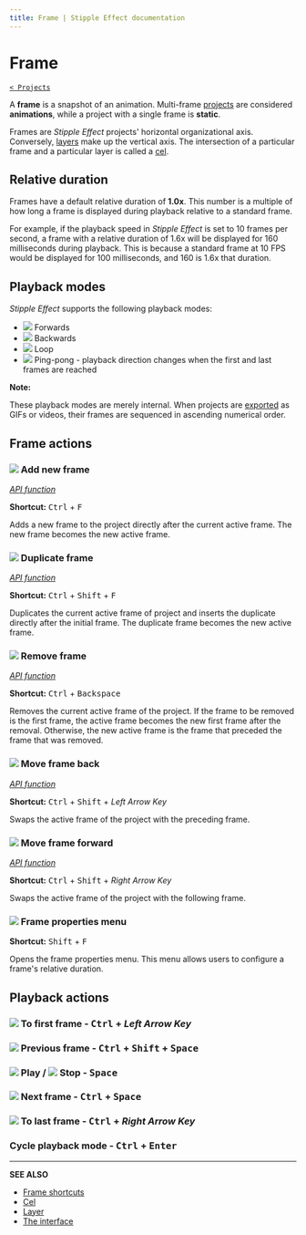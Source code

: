 ```yaml
---
title: Frame | Stipple Effect documentation
---
```


# Frame

[`< Projects`](./project.md)

A **frame** is a snapshot of an animation. Multi-frame [projects](./project.md) are considered **animations**, while a project with a single frame is **static**.

Frames are *Stipple Effect* projects' horizontal organizational axis. Conversely, [layers](./layer.md) make up the vertical axis. The intersection of a particular frame and a particular layer is called a [cel](./cel.md).

## Relative duration

Frames have a default relative duration of **1.0x**. This number is a multiple of how long a frame is displayed during playback relative to a standard frame.

For example, if the playback speed in *Stipple Effect* is set to 10 frames per second, a frame with a relative duration of 1.6x will be displayed for 160 milliseconds during playback. This is because a standard frame at 10 FPS would be displayed for 100 milliseconds, and 160 is 1.6x that duration.

## Playback modes

*Stipple Effect* supports the following playback modes:
* ![](https://raw.githubusercontent.com/jbunke/stipple-effect/master/res/icons/forwards.png) Forwards
* ![](https://raw.githubusercontent.com/jbunke/stipple-effect/master/res/icons/backwards.png) Backwards
* ![](https://raw.githubusercontent.com/jbunke/stipple-effect/master/res/icons/loop.png) Loop
* ![](https://raw.githubusercontent.com/jbunke/stipple-effect/master/res/icons/pong.png) Ping-pong - playback direction changes when the first and last frames are reached

**Note:**

These playback modes are merely internal. When projects are [exported](./save.md) as GIFs or videos, their frames are sequenced in ascending numerical order.

## Frame actions

### ![](https://raw.githubusercontent.com/jbunke/stipple-effect/master/res/icons/new_frame.png) Add new frame

[*API function*](../se-api/project.md#add_frame)

**Shortcut:** <kbd>Ctrl</kbd> + <kbd>F</kbd>

Adds a new frame to the project directly after the current active frame. The new frame becomes the new active frame.

### ![](https://raw.githubusercontent.com/jbunke/stipple-effect/master/res/icons/duplicate_frame.png) Duplicate frame

[*API function*](../se-api/project.md#duplicate_frame)

**Shortcut:** <kbd>Ctrl</kbd> + <kbd>Shift</kbd> + <kbd>F</kbd>

Duplicates the current active frame of project and inserts the duplicate directly after the initial frame. The duplicate frame becomes the new active frame.

### ![](https://raw.githubusercontent.com/jbunke/stipple-effect/master/res/icons/remove_frame.png) Remove frame

[*API function*](../se-api/project.md#remove_frame)

**Shortcut:** <kbd>Ctrl</kbd> + <kbd>Backspace</kbd>

Removes the current active frame of the project. If the frame to be removed is the first frame, the active frame becomes the new first frame after the removal. Otherwise, the new active frame is the frame that preceded the frame that was removed.

### ![](https://raw.githubusercontent.com/jbunke/stipple-effect/master/res/icons/move_frame_back.png) Move frame back

[*API function*](../se-api/project.md#move_frame_back)

**Shortcut:** <kbd>Ctrl</kbd> + <kbd>Shift</kbd> + *Left Arrow Key*

Swaps the active frame of the project with the preceding frame.

### ![](https://raw.githubusercontent.com/jbunke/stipple-effect/master/res/icons/move_frame_forward.png) Move frame forward

[*API function*](../se-api/project.md#move_frame_forward)

**Shortcut:** <kbd>Ctrl</kbd> + <kbd>Shift</kbd> + *Right Arrow Key*

Swaps the active frame of the project with the following frame.

### ![](https://raw.githubusercontent.com/jbunke/stipple-effect/master/res/icons/frame_properties.png) Frame properties menu

**Shortcut:** <kbd>Shift</kbd> + <kbd>F</kbd>

Opens the frame properties menu. This menu allows users to configure a frame's relative duration.

## Playback actions

### ![](https://raw.githubusercontent.com/jbunke/stipple-effect/master/res/icons/to_first_frame.png) To first frame - <kbd>Ctrl</kbd> + *Left Arrow Key*

### ![](https://raw.githubusercontent.com/jbunke/stipple-effect/master/res/icons/previous.png) Previous frame - <kbd>Ctrl</kbd> + <kbd>Shift</kbd> + <kbd>Space</kbd>

### ![](https://raw.githubusercontent.com/jbunke/stipple-effect/master/res/icons/play.png) Play / ![](https://raw.githubusercontent.com/jbunke/stipple-effect/master/res/icons/stop.png) Stop - <kbd>Space</kbd>

### ![](https://raw.githubusercontent.com/jbunke/stipple-effect/master/res/icons/next.png) Next frame - <kbd>Ctrl</kbd> + <kbd>Space</kbd>

### ![](https://raw.githubusercontent.com/jbunke/stipple-effect/master/res/icons/to_last_frame.png) To last frame - <kbd>Ctrl</kbd> + *Right Arrow Key*

### Cycle playback mode - <kbd>Ctrl</kbd> + <kbd>Enter</kbd>

---

**SEE ALSO**

* [Frame shortcuts](./shortcuts.md#frames)
* [Cel](./cel.md)
* [Layer](./layer.md)
* [The interface](./interface.md)
